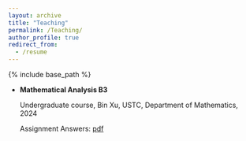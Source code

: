 ```yaml
---
layout: archive
title: "Teaching"
permalink: /Teaching/
author_profile: true
redirect_from:
  - /resume
---
```


{% include base_path %}

* **Mathematical Analysis B3**

  Undergraduate course, Bin Xu, USTC, Department of Mathematics, 2024

  Assignment Answers: [pdf](https://drive.google.com/file/d/1Wg4-GqymXGt_C5GXHb22CiW_u_9S95NI/view?usp=sharing)

